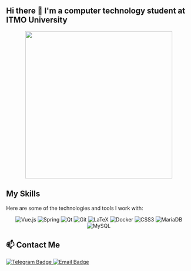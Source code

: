 ## Hi there 👋 I'm a computer technology student at ITMO University

<div align="center">
  <img src="https://github-readme-stats.vercel.app/api/top-langs/?username=Vitaliy-X&langs_count=12&layout=compact&theme=merko" width="400px"/>
</div>

## My Skills

Here are some of the technologies and tools I work with:

<div align="center">
  <img src="https://img.shields.io/badge/Vue.js-4FC08D?style=for-the-badge&logo=vue.js&logoColor=white" alt="Vue.js"/>
  <img src="https://img.shields.io/badge/Spring-6DB33F?style=for-the-badge&logo=spring&logoColor=white" alt="Spring"/>
  <img src="https://img.shields.io/badge/Qt-41CD52?style=for-the-badge&logo=qt&logoColor=white" alt="Qt"/>
  <img src="https://img.shields.io/badge/Git-FFD700?style=for-the-badge&logo=git&logoColor=white" alt="Git"/>
  <img src="https://img.shields.io/badge/LaTeX-008080?style=for-the-badge&logo=latex&logoColor=white" alt="LaTeX"/>
  <img src="https://img.shields.io/badge/Docker-2496ED?style=for-the-badge&logo=docker&logoColor=white" alt="Docker"/>
  <img src="https://img.shields.io/badge/CSS3-1572B6?style=for-the-badge&logo=css3&logoColor=white" alt="CSS3"/>
  <img src="https://img.shields.io/badge/MariaDB-4479A1?style=for-the-badge&logo=mariadb&logoColor=white" alt="MariaDB"/>
  <img src="https://img.shields.io/badge/MySQL-003545?style=for-the-badge&logo=mysql&logoColor=white" alt="MySQL"/>
</div>

## 📫 Contact Me

<div id="badges">
<!--     <a href="soon...">
      <img src="https://img.shields.io/badge/LinkedIn-blue?style=for-the-badge&logo=linkedin&logoColor=white" alt="LinkedIn Badge"/>
    </a> -->
    <a href="https://t.me/vitality_x_0">
      <img src="https://img.shields.io/badge/Telegram-green?style=for-the-badge&logo=telegram&logoColor=white" alt="Telegram Badge"/>
    </a>
    <a href="mailto:vitaliyx269@gmail.com">
      <img src="https://img.shields.io/badge/Email-4FC08D?style=for-the-badge&logo=gmail&logoColor=white" alt="Email Badge"/>
    </a>
</div>
